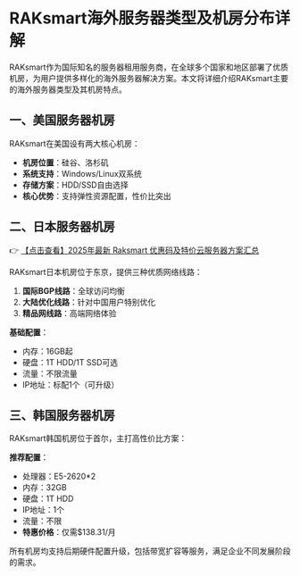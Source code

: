 # RAKsmart海外服务器类型及机房分布详解

RAKsmart作为国际知名的服务器租用服务商，在全球多个国家和地区部署了优质机房，为用户提供多样化的海外服务器解决方案。本文将详细介绍RAKsmart主要的海外服务器类型及其机房特点。

## 一、美国服务器机房

RAKsmart在美国设有两大核心机房：

- **机房位置**：硅谷、洛杉矶
- **系统支持**：Windows/Linux双系统
- **存储方案**：HDD/SSD自由选择
- **核心优势**：支持弹性资源配置，性价比突出

## 二、日本服务器机房

👉 [【点击查看】2025年最新 Raksmart 优惠码及特价云服务器方案汇总](https://bit.ly/raksmart)

RAKsmart日本机房位于东京，提供三种优质网络线路：

1. **国际BGP线路**：全球访问均衡
2. **大陆优化线路**：针对中国用户特别优化
3. **精品网线路**：高端网络体验

**基础配置**：
- 内存：16GB起
- 硬盘：1T HDD/1T SSD可选
- 流量：不限流量
- IP地址：标配1个（可升级）

## 三、韩国服务器机房

RAKsmart韩国机房位于首尔，主打高性价比方案：

**推荐配置**：
- 处理器：E5-2620*2
- 内存：32GB
- 硬盘：1T HDD
- IP地址：1个
- 流量：不限
- **特惠价格**：仅需$138.31/月

所有机房均支持后期硬件配置升级，包括带宽扩容等服务，满足企业不同发展阶段的需求。